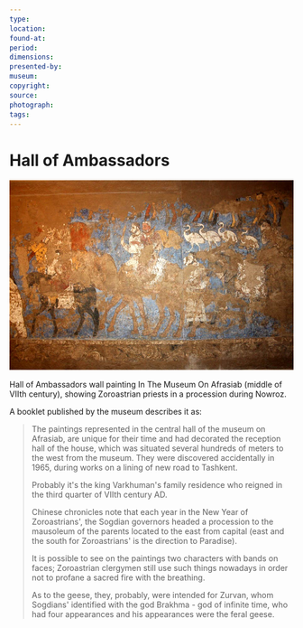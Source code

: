 ```yaml
---
type: 
location: 
found-at: 
period: 
dimensions: 
presented-by: 
museum: 
copyright:
source: 
photograph: 
tags: 
---
```


# Hall of Ambassadors

![Hall of Ambassadors wall painting](./hall-of-ambassadors.png)

Hall of Ambassadors wall painting In The Museum On Afrasiab (middle of VIIth century), showing Zoroastrian priests in a procession during Nowroz.  

A booklet published by the museum describes it as:

> The paintings represented in the central hall of the museum on Afrasiab, are unique for their time and had decorated the reception hall of the house, which was situated several hundreds of meters to the west from the museum. They were discovered accidentally in 1965, during works on a lining of new road to Tashkent.
>
> Probably it's the king Varkhuman's family residence who reigned in the third quarter of VIIth century AD.
>
> Chinese chronicles note that each year in the New Year of Zoroastrians', the Sogdian governors headed a procession to the mausoleum of the parents located to the east from capital (east and the south for Zoroastrians' is the direction to Paradise).
>
> It is possible to see on the paintings two characters with bands on faces; Zoroastrian clergymen still use such things nowadays in order not to profane a sacred fire with the breathing.
>
> As to the geese, they, probably, were intended for Zurvan, whom Sogdians' identified with the god Brakhma - god of infinite time, who had four appearances and his appearances were the feral geese.
